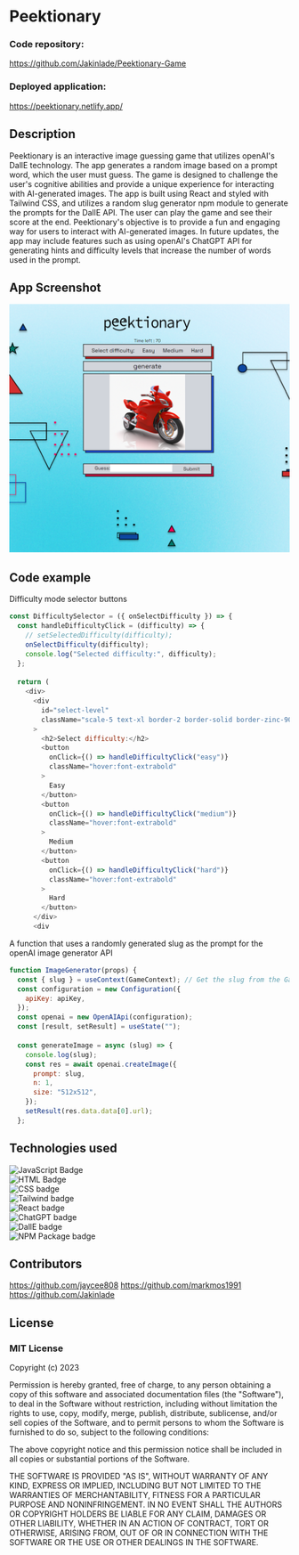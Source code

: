# Peektionary

### Code repository:

https://github.com/Jakinlade/Peektionary-Game

### Deployed application:

https://peektionary.netlify.app/

## Description

Peektionary is an interactive image guessing game that utilizes openAI's DallE technology. The app generates a random image based on a prompt word, which the user must guess. The game is designed to challenge the user's cognitive abilities and provide a unique experience for interacting with AI-generated images. The app is built using React and styled with Tailwind CSS, and utilizes a random slug generator npm module to generate the prompts for the DallE API. The user can play the game and see their score at the end. Peektionary's objective is to provide a fun and engaging way for users to interact with AI-generated images. In future updates, the app may include features such as using openAI's ChatGPT API for generating hints and difficulty levels that increase the number of words used in the prompt.

## App Screenshot

![screenshot of website](./src/images/Peektionary.png)

## Code example

Difficulty mode selector buttons

```js
const DifficultySelector = ({ onSelectDifficulty }) => {
  const handleDifficultyClick = (difficulty) => {
    // setSelectedDifficulty(difficulty);
    onSelectDifficulty(difficulty);
    console.log("Selected difficulty:", difficulty);
  };

  return (
    <div>
      <div
        id="select-level"
        className="scale-5 text-xl border-2 border-solid border-zinc-900 flex justify-evenly bg-gray-300"
      >
        <h2>Select difficulty:</h2>
        <button
          onClick={() => handleDifficultyClick("easy")}
          className="hover:font-extrabold"
        >
          Easy
        </button>
        <button
          onClick={() => handleDifficultyClick("medium")}
          className="hover:font-extrabold"
        >
          Medium
        </button>
        <button
          onClick={() => handleDifficultyClick("hard")}
          className="hover:font-extrabold"
        >
          Hard
        </button>
      </div>
      <div
```

A function that uses a randomly generated slug as the prompt for the openAI image generator API

```js
function ImageGenerator(props) {
  const { slug } = useContext(GameContext); // Get the slug from the GameContext
  const configuration = new Configuration({
    apiKey: apiKey,
  });
  const openai = new OpenAIApi(configuration);
  const [result, setResult] = useState("");

  const generateImage = async (slug) => {
    console.log(slug);
    const res = await openai.createImage({
      prompt: slug,
      n: 1,
      size: "512x512",
    });
    setResult(res.data.data[0].url);
  };
```

## Technologies used

![JavaScript Badge](https://img.shields.io/badge/Language-JavaScript-yellow)
<br>
![HTML Badge](https://img.shields.io/badge/Language-HTML-red)
<br>
![CSS badge](https://img.shields.io/badge/Language-CSS-blue)
<br>
![Tailwind badge](https://img.shields.io/badge/Framework-Tailwind-purple)
<br>
![React badge](https://img.shields.io/badge/Library-React-blue)
<br>
![ChatGPT badge](https://img.shields.io/badge/API-ChatGPT-brightgreen)
<br>
![DallE badge](https://img.shields.io/badge/API-DallE-purple)
<br>
![NPM Package badge](https://img.shields.io/badge/NPM%20Package-Random%20Slug%20Generator-orange)

## Contributors

https://github.com/jaycee808
https://github.com/markmos1991
https://github.com/Jakinlade

## License

### MIT License

Copyright (c) 2023

Permission is hereby granted, free of charge, to any person obtaining a copy
of this software and associated documentation files (the "Software"), to deal
in the Software without restriction, including without limitation the rights
to use, copy, modify, merge, publish, distribute, sublicense, and/or sell
copies of the Software, and to permit persons to whom the Software is
furnished to do so, subject to the following conditions:

The above copyright notice and this permission notice shall be included in all
copies or substantial portions of the Software.

THE SOFTWARE IS PROVIDED "AS IS", WITHOUT WARRANTY OF ANY KIND, EXPRESS OR
IMPLIED, INCLUDING BUT NOT LIMITED TO THE WARRANTIES OF MERCHANTABILITY,
FITNESS FOR A PARTICULAR PURPOSE AND NONINFRINGEMENT. IN NO EVENT SHALL THE
AUTHORS OR COPYRIGHT HOLDERS BE LIABLE FOR ANY CLAIM, DAMAGES OR OTHER
LIABILITY, WHETHER IN AN ACTION OF CONTRACT, TORT OR OTHERWISE, ARISING FROM,
OUT OF OR IN CONNECTION WITH THE SOFTWARE OR THE USE OR OTHER DEALINGS IN THE
SOFTWARE.
